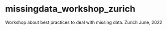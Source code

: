 # missingdata_workshop_zurich
 Workshop about best practices to deal with missing data. Zurich June, 2022
